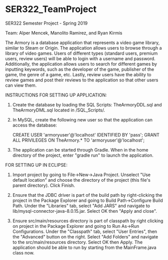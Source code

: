# SER322_TeamProject
SER322 Semester Project - Spring 2019

Team: Alper Mencek, Manolito Ramirez, and Ryan Kirmis

The Armory is a database application that represents a video game library, similar to Steam or 
Origin. The application allows users to browse through a library of video games. Users of different 
types (standard users, premium users, review users) will be able to login with a username and 
password. Additionally, the application allows users to search for different games by inputting 
keywords, such as the developer of the game, publisher of the game, the genre of a game, etc. 
Lastly, review users have the ability to review games and post their reviews to the application 
so that other users can view them.


INSTRUCTIONS FOR SETTING UP APPLICATION:

1. Create the database by loading the SQL Scripts: TheArmoryDDL.sql and TheArmoryDML.sql located in /SQL_Scripts/.

2. In MySQL, create the following new user so that the application can access the database:

    CREATE USER 'armoryuser'@'localhost' IDENTIFIED BY 'pass';
    GRANT ALL PRIVILEGES ON TheArmory.* TO 'armoryuser'@'localhost';
    
3. The application can be started through Gradle. When in the home directory of the project, enter 
   "gradle run" to launch the application.
   

FOR SETTING UP IN ECLIPSE:

1. Import project by going to File->New->Java Project. Unselect "Use default location" and choose 
   the directory of the project (this file's parent directory). Click Finish.

2. Ensure that the JDBC driver is part of the build path by right-clicking the project in the Package 
   Explorer and going to Build Path->Configure Build Path. Under the "Libraries" tab, select "Add JARS"
   and navigate to lib/mysql-connector-java-8.0.15.jar. Select OK then "Apply and close".

3. Ensure src/main/resources directory is part of classpath by right clicking on project in the Package 
   Explorer and going to Run As->Run Configurations. Under the "Classpath" tab, select "User Entries", 
   then the "Advanced" button on the right. Select "Add Folders" and navigate to the src/main/resources 
   directory. Select OK then Apply. The application should be able to run by starting from the MainFrame.java 
   class now.

